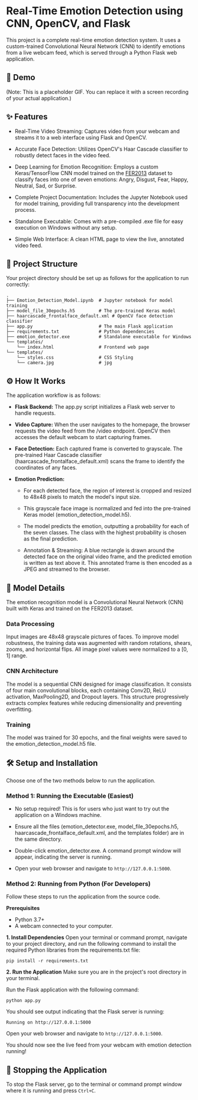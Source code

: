 # Real-Time Emotion Detection using CNN, OpenCV, and Flask
This project is a complete real-time emotion detection system. It uses a custom-trained Convolutional Neural Network (CNN) to identify emotions from a live webcam feed, which is served through a Python Flask web application.

## 🎥 Demo
(Note: This is a placeholder GIF. You can replace it with a screen recording of your actual application.)

## ✨ Features
- Real-Time Video Streaming: Captures video from your webcam and streams it to a web interface using Flask and OpenCV.

- Accurate Face Detection: Utilizes OpenCV's Haar Cascade classifier to robustly detect faces in the video feed.

- Deep Learning for Emotion Recognition: Employs a custom Keras/TensorFlow CNN model trained on the [FER2013](https://www.kaggle.com/datasets/msambare/fer2013) dataset to classify faces into one of seven emotions: Angry, Disgust, Fear, Happy, Neutral, Sad, or Surprise.

- Complete Project Documentation: Includes the Jupyter Notebook used for model training, providing full transparency into the development process.

- Standalone Executable: Comes with a pre-compiled .exe file for easy execution on Windows without any setup.

- Simple Web Interface: A clean HTML page to view the live, annotated video feed.

## 📂 Project Structure
Your project directory should be set up as follows for the application to run correctly:
```
.
├── Emotion_Detection_Model.ipynb  # Jupyter notebook for model training
├── model_file_30epochs.h5         # The pre-trained Keras model
├── haarcascade_frontalface_default.xml # OpenCV face detection classifier
├── app.py                         # The main Flask application
├── requirements.txt               # Python dependencies
├── emotion_detector.exe           # Standalone executable for Windows
└── templates/
    └── index.html                 # Frontend web page
└── templates/
    └── styles.css                 # CSS Styling
    └── camera.jpg                 # jpg 
```
## ⚙️ How It Works
The application workflow is as follows:

- **Flask Backend:** The app.py script initializes a Flask web server to handle requests.

- **Video Capture:** When the user navigates to the homepage, the browser requests the video feed from the /video endpoint. OpenCV then accesses the default webcam to start capturing frames.

- **Face Detection:** Each captured frame is converted to grayscale. The pre-trained Haar Cascade classifier (haarcascade_frontalface_default.xml) scans the frame to identify the coordinates of any faces.

- **Emotion Prediction:**

  - For each detected face, the region of interest is cropped and resized to 48x48 pixels to match the model's input size.

  - This grayscale face image is normalized and fed into the pre-trained Keras model (emotion_detection_model.h5).

  - The model predicts the emotion, outputting a probability for each of the seven classes. The class with the highest probability is chosen as the final prediction.

  - Annotation & Streaming: A blue rectangle is drawn around the detected face on the original video frame, and the predicted emotion is written as text above it. This annotated frame is then encoded as a JPEG and streamed to the browser.

## 🧠 Model Details
The emotion recognition model is a Convolutional Neural Network (CNN) built with Keras and trained on the FER2013 dataset.

### Data Processing
Input images are 48x48 grayscale pictures of faces. To improve model robustness, the training data was augmented with random rotations, shears, zooms, and horizontal flips. All image pixel values were normalized to a [0, 1] range.
### CNN Architecture
The model is a sequential CNN designed for image classification. It consists of four main convolutional blocks, each containing Conv2D, ReLU activation, MaxPooling2D, and Dropout layers. This structure progressively extracts complex features while reducing dimensionality and preventing overfitting.
### Training
The model was trained for 30 epochs, and the final weights were saved to the emotion_detection_model.h5 file.
## 🛠️ Setup and Installation
Choose one of the two methods below to run the application.

### Method 1: Running the Executable (Easiest)
- No setup required! This is for users who just want to try out the application on a Windows machine.

- Ensure all the files (emotion_detector.exe, model_file_30epochs.h5, haarcascade_frontalface_default.xml, and the templates folder) are in the same directory.

- Double-click emotion_detector.exe. A command prompt window will appear, indicating the server is running.

- Open your web browser and navigate to `http://127.0.0.1:5000`.

### Method 2: Running from Python (For Developers)
Follow these steps to run the application from the source code.

**Prerequisites**
- Python 3.7+
- A webcam connected to your computer.

**1. Install Dependencies**
Open your terminal or command prompt, navigate to your project directory, and run the following command to install the required Python libraries from the requirements.txt file:
```
pip install -r requirements.txt
```
**2. Run the Application**
Make sure you are in the project's root directory in your terminal.

Run the Flask application with the following command:
```
python app.py
```
You should see output indicating that the Flask server is running:
```
Running on http://127.0.0.1:5000
```
Open your web browser and navigate to `http://127.0.0.1:5000`.

You should now see the live feed from your webcam with emotion detection running!

## 🛑 Stopping the Application
To stop the Flask server, go to the terminal or command prompt window where it is running and press `Ctrl+C`.

